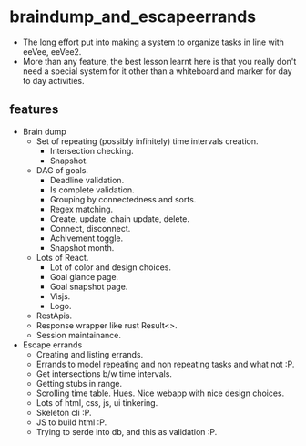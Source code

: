 # braindump_and_escapeerrands
- The long effort put into making a system to organize tasks in line with eeVee, eeVee2.
- More than any feature, the best lesson learnt here is that you really don't need a special system for it other than a whiteboard and marker for day to day activities.

## features
- Brain dump
    - Set of repeating (possibly infinitely) time intervals creation.
        - Intersection checking.
        - Snapshot.
    - DAG of goals.
        - Deadline validation.
        - Is complete validation.
        - Grouping by connectedness and sorts.
        - Regex matching.
        - Create, update, chain update, delete.
        - Connect, disconnect.
        - Achivement toggle.
        - Snapshot month.
    - Lots of React.
        - Lot of color and design choices.
        - Goal glance page.
        - Goal snapshot page.
        - Visjs.
        - Logo.
    - RestApis.
    - Response wrapper like rust Result<>.
    - Session maintainance.
- Escape errands
    - Creating and listing errands.
    - Errands to model repeating and non repeating tasks and what not :P.
    - Get intersections b/w time intervals.
    - Getting stubs in range.
    - Scrolling time table. Hues. Nice webapp with nice design choices.
    - Lots of html, css, js, ui tinkering.
    - Skeleton cli :P.
    - JS to build html :P.
    - Trying to serde into db, and this as validation :P.
